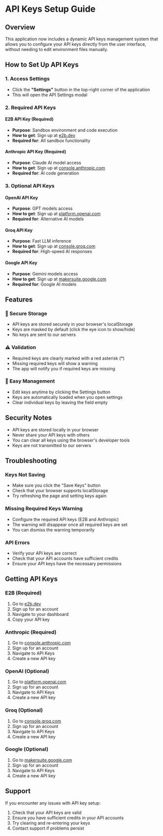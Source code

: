 # API Keys Setup Guide

## Overview

This application now includes a dynamic API keys management system that allows you to configure your API keys directly from the user interface, without needing to edit environment files manually.

## How to Set Up API Keys

### 1. Access Settings
- Click the **"Settings"** button in the top-right corner of the application
- This will open the API Settings modal

### 2. Required API Keys

#### E2B API Key (Required)
- **Purpose**: Sandbox environment and code execution
- **How to get**: Sign up at [e2b.dev](https://e2b.dev)
- **Required for**: All sandbox functionality

#### Anthropic API Key (Required)
- **Purpose**: Claude AI model access
- **How to get**: Sign up at [console.anthropic.com](https://console.anthropic.com)
- **Required for**: AI code generation

### 3. Optional API Keys

#### OpenAI API Key
- **Purpose**: GPT models access
- **How to get**: Sign up at [platform.openai.com](https://platform.openai.com)
- **Required for**: Alternative AI models

#### Groq API Key
- **Purpose**: Fast LLM inference
- **How to get**: Sign up at [console.groq.com](https://console.groq.com)
- **Required for**: High-speed AI responses

#### Google API Key
- **Purpose**: Gemini models access
- **How to get**: Sign up at [makersuite.google.com](https://makersuite.google.com)
- **Required for**: Google AI models

## Features

### 🔐 Secure Storage
- API keys are stored securely in your browser's localStorage
- Keys are masked by default (click the eye icon to show/hide)
- No keys are sent to our servers

### ⚠️ Validation
- Required keys are clearly marked with a red asterisk (*)
- Missing required keys will show a warning
- The app will notify you if required keys are missing

### 🔄 Easy Management
- Edit keys anytime by clicking the Settings button
- Keys are automatically loaded when you open settings
- Clear individual keys by leaving the field empty

## Security Notes

- API keys are stored locally in your browser
- Never share your API keys with others
- You can clear all keys using the browser's developer tools
- Keys are not transmitted to our servers

## Troubleshooting

### Keys Not Saving
- Make sure you click the "Save Keys" button
- Check that your browser supports localStorage
- Try refreshing the page and setting keys again

### Missing Required Keys Warning
- Configure the required API keys (E2B and Anthropic)
- The warning will disappear once all required keys are set
- You can dismiss the warning temporarily

### API Errors
- Verify your API keys are correct
- Check that your API accounts have sufficient credits
- Ensure your API keys have the necessary permissions

## Getting API Keys

### E2B (Required)
1. Go to [e2b.dev](https://e2b.dev)
2. Sign up for an account
3. Navigate to your dashboard
4. Copy your API key

### Anthropic (Required)
1. Go to [console.anthropic.com](https://console.anthropic.com)
2. Sign up for an account
3. Navigate to API Keys
4. Create a new API key

### OpenAI (Optional)
1. Go to [platform.openai.com](https://platform.openai.com)
2. Sign up for an account
3. Navigate to API Keys
4. Create a new API key

### Groq (Optional)
1. Go to [console.groq.com](https://console.groq.com)
2. Sign up for an account
3. Navigate to API Keys
4. Create a new API key

### Google (Optional)
1. Go to [makersuite.google.com](https://makersuite.google.com)
2. Sign up for an account
3. Navigate to API Keys
4. Create a new API key

## Support

If you encounter any issues with API key setup:
1. Check that your API keys are valid
2. Ensure you have sufficient credits in your API accounts
3. Try clearing and re-entering your keys
4. Contact support if problems persist